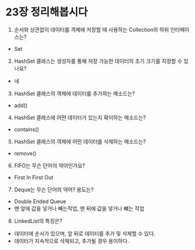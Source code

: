 # 23장 정리해봅시다

1. 순서와 상관없이 데이터를 객체에 저장할 때 사용하는 Collection의 하위 인터페이스는?
- Set

2. HashSet 클래스는 생성자를 통해 저장 가능한 데이터의 초기 크기를 지정할 수 있나요?
- 네

3. HashSet 클래스의 객체에 데이터를 추가하는 메소드는?
- add()

4. HashSet 클래스에 어떤 데이터가 있는지 확이하는 메소드는?
- contains()

5. HashSet 클래스의 객체에 어떤 데이터를 삭제하는 메소드는?
- remove()

6. FIFO는 무슨 단어의 약어인가요?
- First In First Out

7. Deque는 무슨 단어의 약어? 용도는?
- Double Ended Queue
- 맨 앞에 값을 넣거나 빼는작업, 맨 뒤에 값을 넣거나 뺴는 작업

8. LinkedList의 특징은?
- 데이터에 순서가 있으며, 앞 뒤로 데이터를 추가 및 삭제할 수 있다.
- 데이터가 지속적으로 삭제되고, 추가될 경우 용이하다.